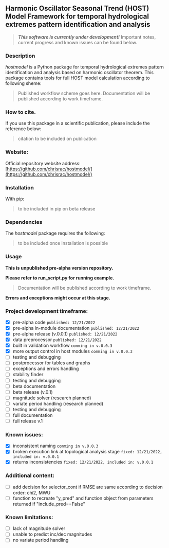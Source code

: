## Harmonic Oscillator Seasonal Trend (HOST) Model Framework for temporal hydrological extremes pattern identification and analysis

> ***This software is currently under development!*** Important notes, current progress and known issues can be found below.

### Description
*hostmodel* is a Python package for temporal hydrological extremes pattern identification and analysis based on harmonic oscillator theorem. 
This package contains tools for full HOST model calculation according to following sheme:
> Published workflow scheme goes here.
Documentation will be published according to work timeframe.


### How to cite. 
If you use this package in a scientific publication, please include the reference below:
> citation to be included on publication


### Website:
Official repository website address:
[https://github.com/chrisrac/hostmodel/](https://github.com/chrisrac/hostmodel/)


### Installation
With pip:
> to be included in pip on beta release


### Dependencies
The *hostmodel* package requires the following:
> to be included once installation is possible


### Usage
**This is unpublished pre-alpha version repository.**

**Please refer to run_script.py for running example.** 

> Documentation will be published according to work timeframe.

**Errors and exceptions might occur at this stage.**


### Project development timeframe:
- [x] pre-alpha code `published: 12/21/2022`
- [x] pre-alpha in-module documentation `published: 12/21/2022`
- [x] pre-alpha release (v.0.0.1) `published: 12/21/2022`
- [x] data preprocessor `published: 12/21/2022`
- [x] built in validation workflow `comming in v.0.0.3`
- [x] more output control in host modules `comming in v.0.0.3`
- [ ] testing and debugging
- [ ] postprocessor for tables and graphs
- [ ] exceptions and errors handling
- [ ] stability finder
- [ ] testing and debugging
- [ ] beta documentation
- [ ] beta release (v.0.1)
- [ ] magnitude solver (research planned)
- [ ] variate period handling (research planned)
- [ ] testing and debugging
- [ ] full documentation
- [ ] full release v.1

### Known issues:
- [x] inconsistent naming `comming in v.0.0.3`
- [x] broken execution link at topological analysis stage `fixed: 12/21/2022, included in: v.0.0.1`
- [x] returns inconsistencies `fixed: 12/21/2022, included in: v.0.0.1`

### Additional content:
- [ ] add decision for selector_cont if RMSE are same according to decision order: chi2, MWU
- [ ] function to recreate "y_pred" and function object from parameters returned if "include_pred==False"

### Known limitations:
- [ ] lack of magnitude solver
- [ ] unable to predict inc/dec magnitudes
- [ ] no variate period handling
